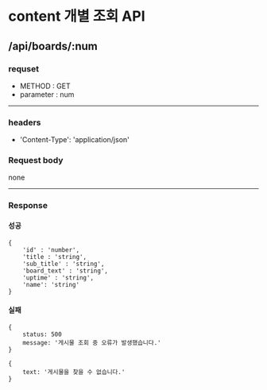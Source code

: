 # content 개별 조회 API

## /api/boards/:num

### requset

- METHOD : GET
- parameter : num

---

### headers

- 'Content-Type': 'application/json'

### Request body

none

---

### Response

#### 성공

```
{
    'id' : 'number',
    'title : 'string',
    'sub_title' : 'string',
    'board_text' : 'string',
    'uptime' : 'string',
    'name': 'string'
}
```

#### 실패

```
{
    status: 500
    message: '게시물 조회 중 오류가 발생했습니다.'
}
```

```
{
    text: '게시물을 찾을 수 없습니다.'
}
```
